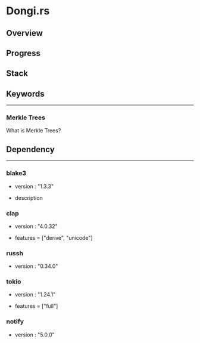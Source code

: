 # Dongi.rs

## Overview

## Progress

## Stack

## Keywords
---

### Merkle Trees

What is Merkle Trees?

## Dependency
---

### blake3

- version : "1.3.3"

- description

### clap

- version : "4.0.32"

- features = ["derive", "unicode"]

### russh

- version : "0.34.0"

### tokio

- version : "1.24.1"

- features = ["full"]

### notify

- version : "5.0.0"
